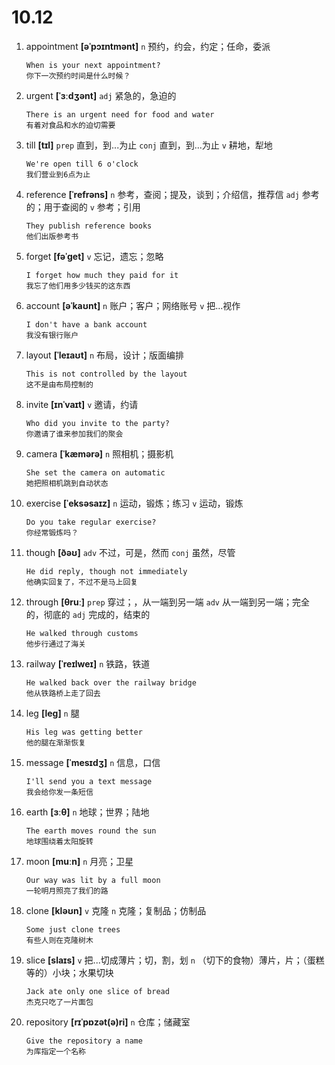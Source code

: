 # 10.12

1. appointment **[əˈpɔɪntmənt]** `n` 预约，约会，约定；任命，委派

   ```
   When is your next appointment?
   你下一次预约时间是什么时候？
   ```

2. urgent **[ˈɜːdʒənt]** `adj` 紧急的，急迫的

   ```
   There is an urgent need for food and water
   有着对食品和水的迫切需要
   ```

3. till **[tɪl]** `prep` 直到，到...为止 `conj` 直到，到...为止 `v` 耕地，犁地

   ```
   We're open till 6 o'clock
   我们营业到6点为止
   ```

4. reference **[ˈrefrəns]** `n` 参考，查阅；提及，谈到；介绍信，推荐信 `adj` 参考的；用于查阅的 `v` 参考；引用

   ```
   They publish reference books
   他们出版参考书
   ```

5. forget **[fəˈɡet]** `v` 忘记，遗忘；忽略

   ```
   I forget how much they paid for it
   我忘了他们用多少钱买的这东西
   ```

6. account **[əˈkaʊnt]** `n` 账户；客户；网络账号 `v` 把...视作

   ```
   I don't have a bank account
   我没有银行账户
   ```

7. layout **[ˈleɪaʊt]** `n` 布局，设计；版面编排

   ```
   This is not controlled by the layout
   这不是由布局控制的
   ```

8. invite **[ɪnˈvaɪt]** `v` 邀请，约请

   ```
   Who did you invite to the party?
   你邀请了谁来参加我们的聚会
   ```

9. camera **[ˈkæmərə]** `n` 照相机；摄影机

   ```
   She set the camera on automatic
   她把照相机跳到自动状态
   ```

10. exercise **[ˈeksəsaɪz]** `n` 运动，锻炼；练习 `v` 运动，锻炼

    ```
    Do you take regular exercise?
    你经常锻炼吗？
    ```

11. though **[ðəʊ]** `adv` 不过，可是，然而 `conj` 虽然，尽管

    ```
    He did reply, though not immediately
    他确实回复了，不过不是马上回复
    ```

12. through **[θruː]** `prep` 穿过；，从一端到另一端 `adv` 从一端到另一端；完全的，彻底的 `adj` 完成的，结束的

    ```
    He walked through customs
    他步行通过了海关
    ```

13. railway **[ˈreɪlweɪ]** `n` 铁路，铁道

    ```
    He walked back over the railway bridge
    他从铁路桥上走了回去
    ```

14. leg **[leɡ]** `n` 腿

    ```
    His leg was getting better
    他的腿在渐渐恢复
    ```

15. message **[ˈmesɪdʒ]** `n` 信息，口信

    ```
    I'll send you a text message
    我会给你发一条短信
    ```

16. earth **[ɜːθ]** `n` 地球；世界；陆地

    ```
    The earth moves round the sun
    地球围绕着太阳旋转
    ```

17. moon **[muːn]** `n` 月亮；卫星

    ```
    Our way was lit by a full moon
    一轮明月照亮了我们的路
    ```

18. clone **[kləʊn]** `v` 克隆 `n` 克隆；复制品；仿制品

    ```
    Some just clone trees
    有些人则在克隆树木
    ```

19. slice **[slaɪs]** `v` 把...切成薄片；切，割，划 `n` （切下的食物）薄片，片；（蛋糕等的）小块；水果切块

    ```
    Jack ate only one slice of bread
    杰克只吃了一片面包
    ```

20. repository **[rɪˈpɒzət(ə)ri]** `n` 仓库；储藏室

    ```
    Give the repository a name
    为库指定一个名称
    ```

